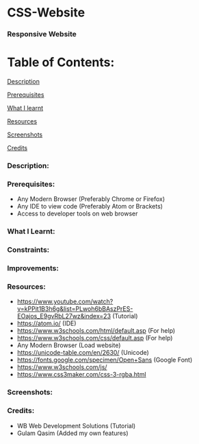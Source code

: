 # CSS-Website

### Responsive Website

# Table of Contents:

[Description](#Description)  
<a name="Description"/>

[Prerequisites](#Prerequisites)  
<a name="Prerequisites"/>

[What I learnt](#What_I_Learnt)  
<a name="What_I_Learnt"/>


[Resources](#Resources)  
<a name="Resources"/>

[Screenshots](#Screenshots)
<a name="Screenshots"/>

[Credits](#Credits)  
<a name="Credits"/>

### Description:


### Prerequisites:
- Any Modern Browser (Preferably Chrome or Firefox)
- Any IDE to view code (Preferably Atom or Brackets)
- Access to developer tools on web browser

### What I Learnt:

### Constraints:

### Improvements:

### Resources:
- https://www.youtube.com/watch?v=kPPit1B3h6g&list=PLwoh6bBAszPrES-EOajos_E9gvRbL27wz&index=23 (Tutorial)
- https://atom.io/ (IDE)
- https://www.w3schools.com/html/default.asp (For help)
- https://www.w3schools.com/css/default.asp (For help)
- Any Modern Browser (Load website)
- https://unicode-table.com/en/2630/ (Unicode)
- https://fonts.google.com/specimen/Open+Sans (Google Font)
- https://www.w3schools.com/js/
- https://www.css3maker.com/css-3-rgba.html

### Screenshots:

### Credits:
- WB Web Development Solutions (Tutorial)
- Gulam Qasim (Added my own features)

